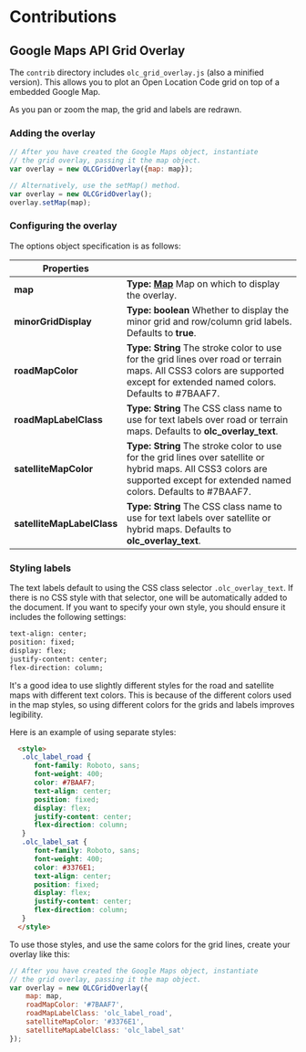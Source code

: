 # Contributions

## Google Maps API Grid Overlay

The `contrib` directory includes `olc_grid_overlay.js` (also a minified version). This allows you to plot an Open Location Code grid on top of a embedded Google Map.

As you pan or zoom the map, the grid and labels are redrawn.

### Adding the overlay

```javascript
// After you have created the Google Maps object, instantiate
// the grid overlay, passing it the map object.
var overlay = new OLCGridOverlay({map: map});

// Alternatively, use the setMap() method.
var overlay = new OLCGridOverlay();
overlay.setMap(map);
```

### Configuring the overlay

The options object specification is as follows:

| Properties ||
|---|---|
| **map** | **Type: [Map](https://developers.google.com/maps/documentation/javascript/3.exp/reference#Map)** Map on which to display the overlay. |
| **minorGridDisplay** |**Type: boolean** Whether to display the minor grid and row/column grid labels. Defaults to **true**. |
| **roadMapColor** |**Type: String** The stroke color to use for the grid lines over road or terrain maps. All CSS3 colors are supported except for extended named colors. Defaults to #7BAAF7. |
| **roadMapLabelClass** | **Type: String** The CSS class name to use for text labels over road or terrain maps. Defaults to **olc_overlay_text**. |
| **satelliteMapColor** | **Type: String** The stroke color to use for the grid lines over satellite or hybrid maps. All CSS3 colors are supported except for extended named colors. Defaults to #7BAAF7. |
| **satelliteMapLabelClass** | **Type: String** The CSS class name to use for text labels over satellite or hybrid maps. Defaults to **olc_overlay_text**. |

### Styling labels
The text labels default to using the CSS class selector `.olc_overlay_text`. If there is no CSS style with that selector, one will be automatically added to the document. If you want to specify your own style, you should ensure it includes the following settings:

```html
text-align: center;
position: fixed;
display: flex;
justify-content: center;
flex-direction: column;
```

It's a good idea to use slightly different styles for the road and satellite maps with different text colors. This is because of the different colors used in the map styles, so using different colors for the grids and labels improves legibility.

Here is an example of using separate styles:
```html
  <style>
   .olc_label_road {
      font-family: Roboto, sans;
      font-weight: 400;
      color: #7BAAF7;
      text-align: center;
      position: fixed;
      display: flex;
      justify-content: center;
      flex-direction: column;
   }
   .olc_label_sat {
      font-family: Roboto, sans;
      font-weight: 400;
      color: #3376E1;
      text-align: center;
      position: fixed;
      display: flex;
      justify-content: center;
      flex-direction: column;
   }
  </style>
```

To use those styles, and use the same colors for the grid lines, create your overlay like this:

```javascript
// After you have created the Google Maps object, instantiate
// the grid overlay, passing it the map object.
var overlay = new OLCGridOverlay({
    map: map,
    roadMapColor: '#7BAAF7',
    roadMapLabelClass: 'olc_label_road',
    satelliteMapColor: '#3376E1',
    satelliteMapLabelClass: 'olc_label_sat'
});
```
